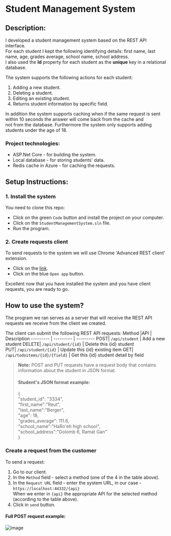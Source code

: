 # Student Management System

## Description:
I developed a student management system based on the REST API interface.<br>
For each student I kept the following identifying details: first name, last name, age, grades average, school name, school address.<br>
I also used the **Id** property for each student as the **unique** key in a relational database.

The system supports the following actions for each student:
1. Adding a new student.
2. Deleting a student.
3. Editing an existing student.
4. Returns student information by specific field.

In addition the system supports caching when if the same request is sent within 10 seconds the answer will come back from the cache and<br>not from the database.
Furthermore the system only supports adding students under the age of 18.
<br>
### Project technologies:
* ASP.Net Core - for building the system.
* Local database - for storing students' data.
* Redis cache in Azure - for caching the requests.

## Setup Instructions:
### 1. Install the system
You need to clone this repo:
* Click on the green `Code` button and install the project on your computer.
* Click on the `StudentManagementSystem.sln` file.
* Run the program.

### 2. Create requests client
To send requests to the system we will use Chrome 'Advanced REST client' extension.
* Click on the [link](https://chrome.google.com/webstore/detail/advanced-rest-client/hgmloofddffdnphfgcellkdfbfbjeloo/related?hl=iw).
* Click on the blue `Open app` button.

Excellent now that you have installed the system and you have client requests, you are ready to go.

## How to use the system?
The program we ran serves as a server that will receive the REST API requests we receive from the client we created.

The client can submit the following REST API requests:
Method |API | Description
--------- | --------- | ---------
POST| `/api/student` | Add a new student
DELETE| `/api/student/{id}` | Delete this {id} student  
PUT| `/api/student/{id}` | Update this {id} existing item
GET| `/api/todoitems/{id}/{field}` | Get this {id} student detail by field

> **Note:** POST and PUT requests have a request body that contains information about the student in JSON format.
> ####  Student's JSON format example:
> {<br>
>  "student_id": "3334",<br>
>  "first_name":"Reut",<br>
>  "last_name":"Berger",<br>
>  "age": 18,<br>
>  "grades_average": 111.6,<br>
>  "school_name":"HaRo'eh high school",<br>
>  "school_address":"Golomb 6, Ramat Gan"<br>
> }<br>

### Create a request from the customer
To send a request:
1. Go to our client.
2. In the `Method` field - select a method (one of the 4 in the table above).
3. In the `Request URL` field - enter the system URL, in our case - `https://localhost:44332/{api}` <br>
When we enter in `{api}` the appropriate API for the selected method (according to the table above).
4. Click in `send` button.

#### Full POST request example:
![image](https://user-images.githubusercontent.com/58999011/151157383-9842ad6d-b6dd-45fb-9fb9-f76aab25a440.png)

